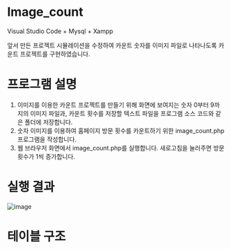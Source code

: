 # Image_count

Visual Studio Code + Mysql + Xampp

앞서 만든 프로젝트 시뮬레이션을 수정하여 카운트 숫자를 이미지 파일로 나타나도록 카운트 프로젝트를 구현하였습니다.

# 프로그램 설명

1. 이미지를 이용한 카운트 프로젝트를 만들기 위해 화면에 보여지는 숫자 0부터 9까지의 이미지 파일과, 카운트 횟수를 저장할 텍스트 파일을 프로그램 소스 코드와 같은 폴더에 저장합니다.
2. 숫자 이미지를 이용하여 홈페이지 방문 횟수를 카운트하기 위한 image_count.php 프로그램을 작성합니다.
3. 웹 브라우저 화면에서 image_count.php를 실행합니다. 새로고침을 눌러주면 방문횟수가 1씩 증가합니다.

# 실행 결과

![image](https://user-images.githubusercontent.com/89557740/170242198-b3aa135e-5925-4610-b757-02fde8b16ef2.png)

# 테이블 구조


